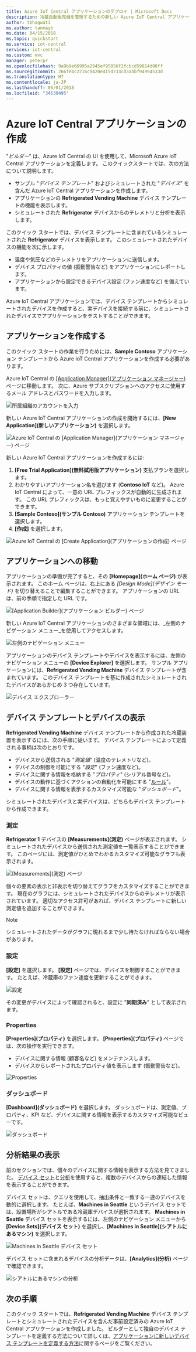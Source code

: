 ```yaml
---
title: Azure IoT Central アプリケーションのデプロイ | Microsoft Docs
description: 冷蔵自動販売機を管理するための新しい Azure IoT Central アプリケーションを作成します。 シミュレートされたデバイスから生成された利用統計情報を表示します。
author: tbhagwat3
ms.author: tanmayb
ms.date: 04/15/2018
ms.topic: quickstart
ms.service: iot-central
services: iot-central
ms.custom: mvc
manager: peterpr
ms.openlocfilehash: 9a9b9e66995a2945ef95056f2fcbcd59814d08ff
ms.sourcegitcommit: 266fe4c2216c0420e415d733cd3abbf94994533d
ms.translationtype: HT
ms.contentlocale: ja-JP
ms.lasthandoff: 06/01/2018
ms.locfileid: "34630495"
---
```

# <a name="create-an-azure-iot-central-application"></a>Azure IoT Central アプリケーションの作成

"_ビルダー_" は、Azure IoT Central の UI を使用して、Microsoft Azure IoT Central アプリケーションを定義します。 このクイックスタートでは、次の方法について説明します。

- サンプル "_デバイス テンプレート_" およびシミュレートされた "_デバイス_" を含んだ Azure IoT Central アプリケーションを作成します。
- アプリケーションの **Refrigerated Vending Machine** デバイス テンプレートの機能を表示します。
- シミュレートされた **Refrigerator** デバイスからのテレメトリと分析を表示します。

このクイック スタートでは、デバイス テンプレートに含まれているシミュレートされた **Refrigerator** デバイスを表示します。 このシミュレートされたデバイスの機能を次に示します。

* 温度や気圧などのテレメトリをアプリケーションに送信します。
* デバイス プロパティの値 (振動警告など) をアプリケーションにレポートします。
* アプリケーションから設定できるデバイス設定 (ファン速度など) を備えています。

Azure IoT Central アプリケーションでは、デバイス テンプレートからシミュレートされたデバイスを作成すると、実デバイスを接続する前に、シミュレートされたデバイスでアプリケーションをテストすることができます。

## <a name="create-the-application"></a>アプリケーションを作成する

このクイック スタートの作業を行うためには、**Sample Contoso** アプリケーション テンプレートから Azure IoT Central アプリケーションを作成する必要があります。

Azure IoT Central の [[Application Manager]\(アプリケーション マネージャー\)](https://aka.ms/iotcentral) ページに移動します。 次に、Azure サブスクリプションへのアクセスに使用するメール アドレスとパスワードを入力します。

![所属組織のアカウントを入力](media/quick-deploy-iot-central/sign-in.png)

新しい Azure IoT Central アプリケーションの作成を開始するには、**[New Application]\(新しいアプリケーション\)** を選択します。

![Azure IoT Central の [Application Manager]\(アプリケーション マネージャー\) ページ](media/quick-deploy-iot-central/iotcentralhome.png)

新しい Azure IoT Central アプリケーションを作成するには:

1. **[Free Trial Application]\(無料試用版アプリケーション\)** 支払プランを選択します。
1. わかりやすいアプリケーション名を選びます (**Contoso IoT** など)。 Azure IoT Central によって、一意の URL プレフィックスが自動的に生成されます。 この URL プレフィックスは、もっと覚えやすいものに変更することができます。
1. **[Sample Contoso]\(サンプル Contoso\)** アプリケーション テンプレートを選択します。
1. **[作成]** を選択します。

![Azure IoT Central の [Create Application]\(アプリケーションの作成\) ページ](media/quick-deploy-iot-central/iotcentralcreate.png)

## <a name="navigate-to-the-application"></a>アプリケーションへの移動

アプリケーションの準備が完了すると、その **[Homepage]\(ホーム ページ\)** が表示されます。 このホーム ページは、右上にある _[Design Mode]\(デザイン モード\)_ を切り替えることで編集することができます。 アプリケーションの URL は、前の手順で指定した URL です。

![[Application Builder]\(アプリケーション ビルダー\) ページ](media/quick-deploy-iot-central/apphome.png)

新しい Azure IoT Central アプリケーションのさまざまな領域には、_左側のナビゲーション メニュー_を使用してアクセスします。

![左側のナビゲーション メニュー](media/quick-deploy-iot-central/navbar.png)

アプリケーションのデバイス テンプレートやデバイスを表示するには、左側のナビゲーション メニューの **[Device Explorer]** を選択します。 サンプル アプリケーションには、**Refrigerated Vending Machine** デバイス テンプレートが含まれています。 このデバイス テンプレートを基に作成されたシミュレートされたデバイスがあらかじめ 3 つ存在しています。

![デバイス エクスプローラー](media/quick-deploy-iot-central/deviceexplorer.png)

## <a name="view-the-device-template-and-devices"></a>デバイス テンプレートとデバイスの表示

**Refrigerated Vending Machine** デバイス テンプレートから作成された冷蔵装置を表示するには、次の手順に従います。 デバイス テンプレートによって定義される事柄は次のとおりです。

* デバイスから送信される "_測定値_" (温度のテレメトリなど)。
* デバイスの制御を可能にする "_設定_" (ファン速度など)。
* デバイスに関する情報を格納する "_プロパティ_" (シリアル番号など)。
* デバイスの動作に基づくアクションの自動化を可能にする "[ルール](howto-create-telemetry-rules.md)"。
* デバイスに関する情報を表示するカスタマイズ可能な "_ダッシュボード_"。

シミュレートされたデバイスと実デバイスは、どちらもデバイス テンプレートから作成できます。

### <a name="measurements"></a>測定

**Refrigerator 1** デバイスの **[Measurements]\(測定\)** ページが表示されます。 シミュレートされたデバイスから送信された測定値を一覧表示することができます。 このページには、測定値がひとめでわかるカスタマイズ可能なグラフも表示されます。

![[Measurements]\(測定\) ページ](media/quick-deploy-iot-central/measurements.png)

個々の要素の表示と非表示を切り替えてグラフをカスタマイズすることができます。 現在のグラフには、シミュレートされたデバイスからのテレメトリが表示されています。 適切なアクセス許可があれば、デバイス テンプレートに新しい測定値を追加することができます。

> [!NOTE]
> シミュレートされたデータがグラフに現れるまで少し待たなければならない場合があります。

### <a name="settings"></a>設定

**[設定]** を選択します。 **[設定]** ページでは、デバイスを制御することができます。 たとえば、冷蔵庫のファン速度を更新することができます。

![設定](media/quick-deploy-iot-central/settings.png)

その変更がデバイスによって確認されると、設定に "**同期済み**" として表示されます。

### <a name="properties"></a>Properties

**[Properties]\(プロパティ\)** を選択します。 **[Properties]\(プロパティ\)** ページでは、次の操作を実行できます。

* デバイスに関する情報 (顧客名など) をメンテナンスします。
* デバイスからレポートされたプロパティ値を表示します (振動警告など)。

![Properties](media/quick-deploy-iot-central/properties.png)

### <a name="dashboard"></a>ダッシュボード

**[Dashboard]\(ダッシュボード\)** を選択します。 ダッシュボードは、測定値、プロパティ、KPI など、デバイスに関する情報を表示するカスタマイズ可能なビューです。

![ダッシュボード](media/quick-deploy-iot-central/dashboard.png)

## <a name="view-analytics"></a>分析結果の表示

前のセクションでは、個々のデバイスに関する情報を表示する方法を見てきました。 [デバイス セット](howto-use-device-sets.md)と[分析](howto-create-analytics.md)を使用すると、複数のデバイスからの連結した情報を表示することができます。

デバイス セットは、クエリを使用して、抽出条件と一致する一連のデバイスを動的に選択します。 たとえば、**Machines in Seattle** というデバイス セットでは、設置場所がシアトルである冷蔵庫デバイスが選択されます。 **Machines in Seattle** デバイス セットを表示するには、左側のナビゲーション メニューから **[Device Sets]\(デバイス セット\)** を選択し、**[Machines in Seattle]\(シアトルにあるマシン\)** を選択します。

![Machines in Seattle デバイス セット](media/quick-deploy-iot-central/deviceset.png)

デバイス セットに含まれるデバイスの分析データは、**[Analytics]\(分析\)** ページで確認できます。

![シアトルにあるマシンの分析](media/quick-deploy-iot-central/analytics.png)

## <a name="next-steps"></a>次の手順

このクイック スタートでは、**Refrigerated Vending Machine** デバイス テンプレートとシミュレートされたデバイスを含んだ事前設定済みの Azure IoT Central アプリケーションを作成しました。 ビルダーとして独自のデバイス テンプレートを定義する方法について詳しくは、[アプリケーションに新しいデバイス テンプレートを定義する方法](tutorial-define-device-type.md)に関するページをご覧ください。
